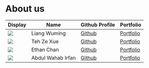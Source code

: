 # About us
Display | Name                  | Github Profile                          | Portfolio 
--------|-----------------------|-----------------------------------------|-----------
![](https://via.placeholder.com/100.png?text=Photo) | Liang Wuming          | [Github](https://github.com/fivenames)  | [Portfolio](docs/team/fivenames.md)
![](https://via.placeholder.com/100.png?text=Photo) | Teh Ze Xue            | [Github](https://github.com/zexueteh)   | [Portfolio](docs/team/zexueteh.md)
![](https://via.placeholder.com/100.png?text=Photo) | Ethan Chan            | [Github](https://github.com/ecxm02)     | [Portfolio](docs/team/ecxm02.md)
![](https://via.placeholder.com/100.png?text=Photo) | Abdul Wahab Irfan     | [Github](https://github.com/irfandeen)  | [Portfolio](docs/team/irfandeen.md)